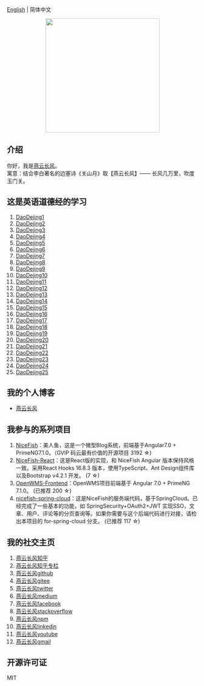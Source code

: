 [English](README.en.md) | 简体中文   

<p align="center">
    <img width="300" src="https://cdn.jsdelivr.net/gh/yanyunchangfeng/cdn@1.0/assets/img/blog/yycf/yanyunchangfeng.png">
</p>

##  介绍
你好，我是[燕云长风](https://yanyunchangfeng.com)。   
寓意：结合李白著名的边塞诗《关山月》取【燕云长风】—— 长风几万里，吹度玉门关。


##  这是英语道德经的学习 

1.  [DaoDejing1](src/assets/img/lesson1.png)  
2.  [DaoDejing2](src/assets/img/lesson2.png)  
3.  [DaoDejing3](src/assets/img/lesson3.png)  
4.  [DaoDejing4](src/assets/img/lesson4.png)  
5.  [DaoDejing5](src/assets/img/lesson5.png)  
6.  [DaoDejing6](src/assets/img/lesson6.png)  
7.  [DaoDejing7](src/assets/img/lesson7.png)  
8.  [DaoDejing8](src/assets/img/lesson8.png)  
9.  [DaoDejing9](src/assets/img/lesson9.png) 
10. [DaoDejing10](src/assets/img/lesson10.png)  
11. [DaoDejing11](src/assets/img/lesson11.png)  
12. [DaoDejing12](src/assets/img/lesson12.png)  
13. [DaoDejing13](src/assets/img/lesson13.png)  
14. [DaoDejing14](src/assets/img/lesson14.png)  
15. [DaoDejing15](src/assets/img/lesson15.png)  
16. [DaoDejing16](src/assets/img/lesson16.png)  
17. [DaoDejing17](src/assets/img/lesson17.png)  
18. [DaoDejing18](src/assets/img/lesson18.png)  
19. [DaoDejing19](src/assets/img/lesson19.png)  
20. [DaoDejing20](src/assets/img/lesson20.png)  
21. [DaoDejing21](src/assets/img/lesson21.png)  
22. [DaoDejing22](src/assets/img/lesson22.png)  
23. [DaoDejing23](src/assets/img/lesson23.png)  
24. [DaoDejing24](src/assets/img/lesson24.png)  
25. [DaoDejing25](src/assets/img/lesson25.png)  

## 我的个人博客  

* [燕云长风](https://yanyunchangfeng.com) 

## 我参与的系列项目

1. [NiceFish]( https://gitee.com/mumu-osc/NiceFish)：美人鱼，这是一个微型Blog系统，前端基于Angular7.0 + PrimeNG7.1.0。（GVIP 码云最有价值的开源项目 3192 ☆)
2. [NiceFish-React](https://github.com/damoqiongqiu/NiceFish-React)：这是React版的实现，和 NiceFish Angular 版本保持风格一致。采用React Hooks 16.8.3 版本，使用TypeScript、Ant Design组件库以及Bootstrap v4.2.1 开发。  (7 ☆)
3. [OpenWMS-Frontend](https://gitee.com/mumu-osc/OpenWMS-Frontend)：OpenWMS项目前端基于 Angular 7.0 + PrimeNG 7.1.0。  (已推荐 200 ☆)
4. [nicefish-spring-cloud](https://gitee.com/mumu-osc/nicefish-spring-cloud)：这是NiceFish的服务端代码，基于SpringCloud。已经完成了一些基本的功能，如 SpringSecurity+OAuth2+JWT 实现SSO，文章、用户、评论等的分页查询等。如果你需要与这个后端代码进行对接，请检出本项目的 for-spring-cloud 分支。 (已推荐 117 ☆)

## 我的社交主页  

1.  [燕云长风知乎](https://zhihu.com/people/hbxyxuxiaodong)  
2.  [燕云长风知乎专栏](https://zhuanlan.zhihu.com/yanyunchangfeng) 
3.  [燕云长风github](https://github.com/yanyunchangfeng)  
4.  [燕云长风gitee](https://gitee.com/yanyunchangfeng)  
5.  [燕云长风twitter](https://twitter.com/yanyunchangfeng)  
6.  [燕云长风medium](https://medium.com/@yanyunchangfeng)  
7.  [燕云长风facebook](https://facebook.com/yanyunchangfeng)  
8.  [燕云长风stackoverflow](http://stackoverflow.com/users/11366314)  
9.  [燕云长风npm](https://npmjs.com/~yanyunchangfeng)  
10. [燕云长风linkedin](https://www.linkedin.com/in/yanyunchangfeng)  
11. [燕云长风youtube](https://www.youtube.com/channel/UCaz2-l8Bd8tTBf1q-2ww7VA)  
12. [燕云长风gmail](mailto:yanyunchangfeng@gamil.com)

## 开源许可证

MIT